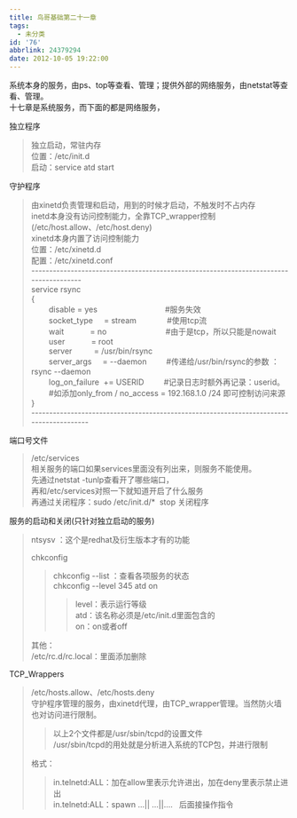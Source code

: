 ```yaml
---
title: 鸟哥基础第二十一章
tags:
  - 未分类
id: '76'
abbrlink: 24379294
date: 2012-10-05 19:22:00
---
```


系统本身的服务，由ps、top等查看、管理；提供外部的网络服务，由netstat等查看、管理。  
十七章是系统服务，而下面的都是网络服务，  
  
独立程序  

> 独立启动，常驻内存  
> 位置：/etc/init.d  
> 启动：service atd start  

守护程序  

> 由xinetd负责管理和启动，用到的时候才启动，不触发时不占内存  
> inetd本身没有访问控制能力，全靠TCP\_wrapper控制(/etc/host.allow、/etc/host.deny)  
> xinetd本身内置了访问控制能力  
> 位置：/etc/xinetd.d  
> 配置：/etc/xinetd.conf              
> \--------------------------------------------------------------------------------------  
> service rsync  
> {  
>         disable = yes                               #服务失效  
>         socket\_type     = stream              #使用tcp流  
>         wait            = no                           #由于是tcp，所以只能是nowait  
>         user            = root  
>         server          = /usr/bin/rsync  
>         server\_args     = --daemon         #传递给/usr/bin/rsync的参数 ：rsync --daemon  
>         log\_on\_failure  += USERID         #记录日志时额外再记录：userid。  
>         #如添加only\_from / no\_access = 192.168.1.0 /24 即可控制访问来源  
> }  
> \----------------------------------------------------------------------------------------  

  
端口号文件  

> /etc/services  
> 相关服务的端口如果services里面没有列出来，则服务不能使用。  
> 先通过netstat -tunlp查看开了哪些端口，  
> 再和/etc/services对照一下就知道开启了什么服务  
> 再通过关闭程序：sudo /etc/init.d/\*  stop 关闭程序  
>   

服务的启动和关闭(只针对独立启动的服务)  

> ntsysv ：这个是redhat及衍生版本才有的功能  
> 
> >   
> 
> chkconfig  
> 
> > chkconfig --list ：查看各项服务的状态  
> > chkconfig --level 345 atd on  
> > 
> > > level：表示运行等级  
> > > atd：该名称必须是/etc/init.d里面包含的  
> > > on：on或者off  
> > >   
> 
> 其他：  
> /etc/rc.d/rc.local：里面添加删除  
> 
> >   

  
TCP\_Wrappers  

> /etc/hosts.allow、/etc/hosts.deny  
> 守护程序管理的服务，由xinetd代理，由TCP\_wrapper管理。当然防火墙也对访问进行限制。  
> 
> > 以上2个文件都是/usr/sbin/tcpd的设置文件  
> > /usr/sbin/tcpd的用处就是分析进入系统的TCP包，并进行限制  
> 
> 格式：  
> 
> > in.telnetd:ALL：加在allow里表示允许进出，加在deny里表示禁止进出  
> > in.telnetd:ALL：spawn ...|| ...||....   后面接操作指令  
> 
>   
>